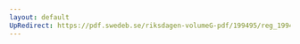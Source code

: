 ```yaml
---
layout: default
UpRedirect: https://pdf.swedeb.se/riksdagen-volumeG-pdf/199495/reg_199495_FöU/reg_199495_FöU_0003.pdf
---
```

